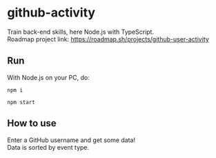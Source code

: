 # github-activity
Train back-end skills, here Node.js with TypeScript.  
Roadmap project link: https://roadmap.sh/projects/github-user-activity

## Run
With Node.js on your PC, do:
```
npm i
```

```
npm start
```
## How to use
Enter a GitHub username and get some data!  
Data is sorted by event type.